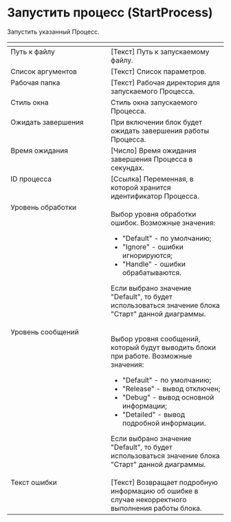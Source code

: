 # Запустить процесс (StartProcess)

Запустить указанный Процесс.

<table data-header-hidden><thead><tr><th width="304.58331298828125" valign="top"></th><th width="320.2166748046875" valign="top"></th></tr></thead><tbody><tr><td valign="top">Путь к файлу</td><td valign="top">[Текст] Путь к запускаемому файлу.</td></tr><tr><td valign="top">Список аргументов</td><td valign="top">[Текст] Список параметров.</td></tr><tr><td valign="top">Рабочая папка</td><td valign="top">[Текст] Рабочая директория для запускаемого Процесса.</td></tr><tr><td valign="top">Стиль окна</td><td valign="top">Стиль окна запускаемого Процесса.</td></tr><tr><td valign="top">Ожидать завершения</td><td valign="top">При включении блок будет ожидать завершения работы Процесса.</td></tr><tr><td valign="top">Время ожидания</td><td valign="top">[Число] Время ожидания завершения Процесса в секундах.</td></tr><tr><td valign="top">ID процесса</td><td valign="top">[Ссылка] Переменная, в которой хранится идентификатор Процесса.</td></tr><tr><td valign="top">Уровень обработки</td><td valign="top"><p>Выбор уровня обработки ошибок. Возможные значения: </p><ul><li>"Default" - по умолчанию; </li><li>"Ignore" - ошибки игнорируются; </li><li>"Handle" - ошибки обрабатываются. </li></ul><p>Если выбрано значение "Default", то будет использоваться значение блока "Старт" данной диаграммы.</p></td></tr><tr><td valign="top">Уровень сообщений</td><td valign="top"><p>Выбор уровня сообщений, который будут выводить блоки при работе. Возможные значения: </p><ul><li>"Default" - по умолчанию; </li><li>"Release" - вывод отключен; </li><li>"Debug" - вывод основной информации; </li><li>"Detailed" - вывод подробной информации. </li></ul><p>Если выбрано значение "Default", то будет использоваться значение блока "Старт" данной диаграммы.</p></td></tr><tr><td valign="top">Текст ошибки</td><td valign="top">[Текст] Возвращает подробную информацию об ошибке в случае некорректного выполнения работы блока.</td></tr></tbody></table>
